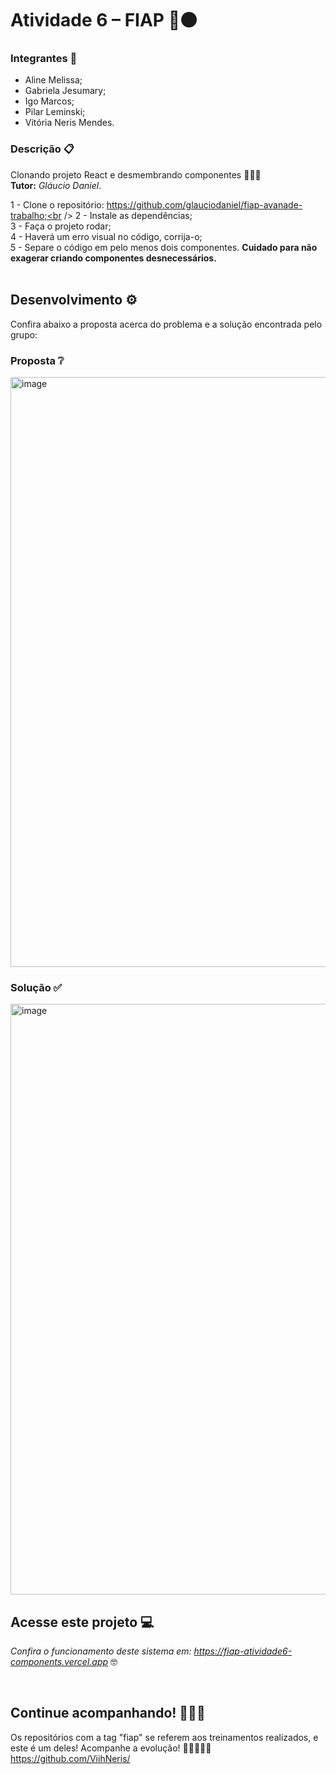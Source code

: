 # Atividade 6 – FIAP 🔴⚫

### Integrantes 👥
- Aline Melissa;
- Gabriela Jesumary;
- Igo Marcos;
- Pilar Leminski;
- Vitória Neris Mendes.

### Descrição 📋

Clonando projeto React e desmembrando componentes 👩🏻‍💻<br />
<b>Tutor:</b> <i>Gláucio Daniel</i>.

1 - Clone o repositório: https://github.com/glauciodaniel/fiap-avanade-trabalho;<br />
2 - Instale as dependências;<br />
3 - Faça o projeto rodar;<br />
4 - Haverá um erro visual no código, corrija-o;<br />
5 - Separe o código em pelo menos dois componentes. <b>Cuidado para não exagerar criando componentes desnecessários.</b><br />
<br />

## Desenvolvimento ⚙
Confira abaixo a proposta acerca do problema e a solução encontrada pelo grupo:

### Proposta ❔

<img width="944" alt="image" src="https://user-images.githubusercontent.com/93789218/197221732-47713e0e-01ce-43dc-b583-9068ea5830af.png">

<br />

### Solução ✅

<img width="945" alt="image" src="https://user-images.githubusercontent.com/93789218/197225334-c6323df1-42f6-45fb-9658-c83923533ec4.png">

<br />

## Acesse este projeto 💻
<i>Confira o funcionamento deste sistema em: https://fiap-atividade6-components.vercel.app</i> 🤓

<br />

## Continue acompanhando! 👩🏻‍💻
Os repositórios com a tag "fiap" se referem aos treinamentos realizados, e este é um deles! Acompanhe a evolução! 👩🏻‍💻😉🧡
https://github.com/ViihNeris/
